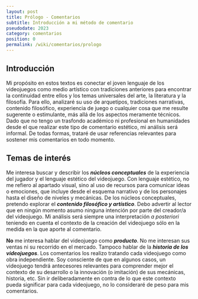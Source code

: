 ```yaml
---
layout: post
title: Prólogo - Comentarios
subtitle: Introducción a mi método de comentario
pseudodate: 2023
category: comentarios
position: 0
permalink: /wiki/comentarios/prologo
---
```


## Introducción

Mi propósito en estos textos es conectar el joven lenguaje de los videojuegos como medio artístico con tradiciones anteriores para encontrar la continuidad entre ellos y los temas universales del arte, la literatura y la filosofía. Para ello, analizaré su uso de arquetipos, tradiciones narrativas, contenido filosófico, experiencia de juego o cualquier cosa que me resulte sugerente o estimulante, más allá de los aspectos meramente técnicos. Dado que no tengo un trasfondo académico ni profesional en humanidades desde el que realizar este tipo de comentario estético, mi análisis será informal. De todas formas, trataré de usar referencias relevantes para sostener mis comentarios en todo momento.

## Temas de interés

Me interesa buscar y describir los ***núcleos conceptuales*** de la experiencia del jugador y el lenguaje estético del videojuego. Con lenguaje estético, no me refiero al apartado visual, sino al uso de recursos para comunicar ideas o emociones, que incluye desde el esquema narrativo y de los personajes hasta el diseño de niveles y mecánicas. De los núcleos conceptuales, pretendo explorar el ***contenido filosófico y artístico***. Debo advertir al lector que en ningún momento asumo ninguna intención por parte del creador/a del videojuego. Mi análisis será siempre una interpretación *a posteriori* teniendo en cuenta el contexto de la creación del videojuego sólo en la medida en la que aporte al comentario.

**No** me interesa hablar del videojuego como ***producto***. No me interesan sus ventas ni su recorrido en el mercado. Tampoco hablar de la ***historia de los videojuegos***. Los comentarios los realizo tratando cada videojuego como obra independiente. Soy consciente de que en algunos casos, un videojuego tendrá antecesores relevantes para comprender mejor el contexto de su desarrollo o la innovación (o imitación) de sus mecánicas, historia, etc. Sin ir deliberadamente en contra de lo que este contexto pueda significar para cada videojuego, no lo consideraré de peso para mis comentarios.
